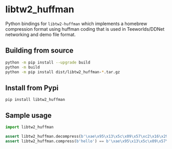# libtw2_huffman

Python bindings for `libtw2-huffman` which implements a homebrew compression
format using huffman coding that is used in Teeworlds/DDNet networking and demo
file format.

## Building from source

```bash
python -m pip install --upgrade build
python -m build
python -m pip install dist/libtw2_huffman-*.tar.gz
```

## Install from Pypi

```
pip install libtw2_huffman
```

## Sample usage

```python
import libtw2_huffman

assert libtw2_huffman.decompress(b'\xae\x95\x13\x5c\x09\x57\xc2\x16\x29\x6e\x00') == b'hello'
assert libtw2_huffman.compress(b'hello') == b'\xae\x95\x13\x5c\x09\x57\xc2\x16\x29\x6e\x00'
```


